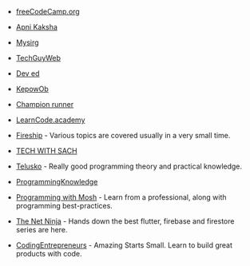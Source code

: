 * [freeCodeCamp.org](https://www.youtube.com/watch?v=_xkSvufmjEs)

* [Apni Kaksha](https://www.youtube.com/watch?v=lxja8wBwN0k&list=PLKKfKV1b9e8ps6dD3QA5KFfHdiWj9cB1s)

* [Mysirg](https://www.youtube.com/watch?v=1ONk1fwKp30&list=PL7ersPsTyYt2J6lT_66xNBuUI_tqt5niK)

* [TechGuyWeb](https://www.youtube.com/user/TechGuyWeb)

* [Dev ed](https://www.youtube.com/channel/UClb90NQQcskPUGDIXsQEz5Q)

* [KepowOb](https://www.youtube.com/user/KepowOb)

* [Champion runner](https://www.youtube.com/channel/UCJBhOKGj779qJOKtDKB3O-A)

* [LearnCode.academy](https://www.youtube.com/channel/UCVTlvUkGslCV_h-nSAId8Sw)

* [Fireship](https://www.youtube.com/channel/UCsBjURrPoezykLs9EqgamOA) - Various topics are covered usually in a very small time.

* [TECH WITH SACH](https://www.youtube.com/channel/UCeYunbusjXpOobwrhx30GaQ)

* [Telusko](https://www.youtube.com/channel/UC59K-uG2A5ogwIrHw4bmlEg) - Really good programming theory and practical knowledge.

* [ProgrammingKnowledge](https://www.youtube.com/c/ProgrammingKnowledge/videos)

* [Programming with Mosh](https://www.youtube.com/c/programmingwithmosh/featured) - Learn from a professional, along with programming best-practices.

* [The Net Ninja](https://www.youtube.com/c/TheNetNinja/videos) - Hands down the best flutter, firebase and firestore series are here.

*  [CodingEntrepreneurs](https://www.youtube.com/channel/UCWEHue8kksIaktO8KTTN_zg) - Amazing Starts Small. Learn to build great products with code.

